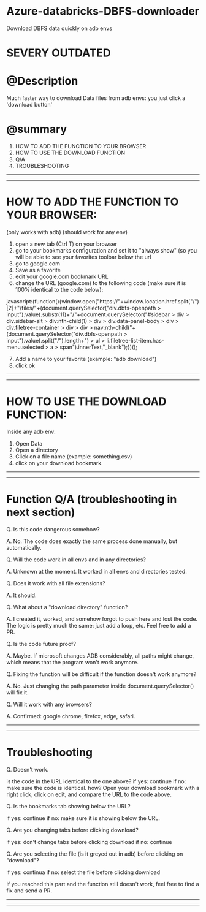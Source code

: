 # Azure-databricks-DBFS-downloader
Download DBFS data quickly on adb envs

# SEVERY OUTDATED

# @Description
Much faster way to download Data files from adb envs: you just click a 'download button'

# @summary
1. HOW TO ADD THE FUNCTION TO YOUR BROWSER
2. HOW TO USE THE DOWNLOAD FUNCTION
3. Q/A
4. TROUBLESHOOTING

----------------------------------------
----------------------------------------


# HOW TO ADD THE FUNCTION TO YOUR BROWSER:

(only works with adb) (should work for any env)

1. open a new tab (Ctrl T) on your browser
2. go to your bookmarks configuration and set it to "always show" (so you will be able to see your favorites toolbar below the url
3. go to google.com
4. Save as a favorite
5. edit your google.com bookmark URL
6. change the URL (google.com) to the following code (make sure it is 100% identical to the code below):

javascript:(function(){window.open("https://"+window.location.href.split("/")[2]+"/files/"+(document.querySelector("div.dbfs-openpath > input").value).substr(11)+"/"+document.querySelector("#sidebar > div > div.sidebar-alt > div:nth-child(1) > div > div.data-panel-body > div > div.filetree-container > div > div > nav:nth-child("+(document.querySelector("div.dbfs-openpath > input").value).split("/").length+") > ul > li.filetree-list-item.has-menu.selected > a > span").innerText,"_blank");})();

7. Add a name to your favorite (example: "adb download")
8. click ok


----------------------------------------
----------------------------------------


# HOW TO USE THE DOWNLOAD FUNCTION:

Inside any adb env:

1. Open Data
2. Open a directory
3. Click on a file name (example: something.csv)
4. click on your download bookmark.


----------------------------------------
----------------------------------------


# Function Q/A (troubleshooting in next section)

Q. Is this code dangerous somehow?

A. No. The code does exactly the same process done manually, but automatically.


Q. Will the code work in all envs and in any directories?

A. Unknown at the moment. It worked in all envs and directories tested.


Q. Does it work with all file extensions?

A. It should.


Q. What about a "download directory" function?

A. I created it, worked, and somehow forgot to push here and lost the code. The logic is pretty much the same: just add a loop, etc. Feel free to add a PR.

Q. Is the code future proof?

A. Maybe. If microsoft changes ADB considerably, all paths might change, which means that the program won't work anymore.


Q. Fixing the function will be difficult if the function doesn't work anymore?

A. No. Just changing the path parameter inside document.querySelector() will fix it.


Q. Will it work with any browsers?

A. Confirmed: google chrome, firefox, edge, safari.


----------------------------------------
----------------------------------------


# Troubleshooting


Q. Doesn't work.

is the code in the URL identical to the one above?
if yes: continue
if no: make sure the code is identical.
how? Open your download bookmark with a right click, click on edit, and compare the URL to the code above.


Q. Is the bookmarks tab showing below the URL?

if yes: continue
if no: make sure it is showing below the URL.

Q. Are you changing tabs before clicking download?

if yes: don't change tabs before clicking download
if no: continue

Q. Are you selecting the file (is it greyed out in adb) before clicking on "download"?

if yes: continua
if no: select the file before clicking download

If you reached this part and the function still doesn't work, feel free to find a fix and send a PR.


----------------------------------------
----------------------------------------
